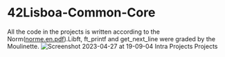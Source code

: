 # 42Lisboa-Common-Core
All the code in the projects is written according to the Norm([norme.en.pdf](https://github.com/AshParker19/42Lisboa-Common-Core/files/11231243/norme.en.pdf)).Libft, ft_printf and get_next_line were graded by the Moulinette.
![Screenshot 2023-04-27 at 19-09-04 Intra Projects Projects](https://user-images.githubusercontent.com/117525743/234954159-e29d9981-da20-40f0-852f-d186972c3424.png)
